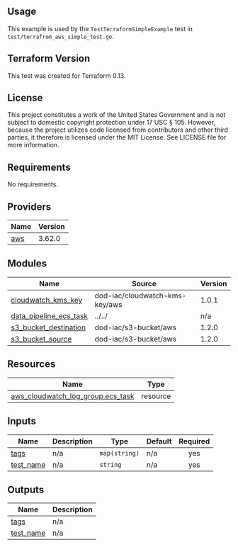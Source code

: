 <!-- BEGINNING OF PRE-COMMIT-TERRAFORM DOCS HOOK -->
## Usage

This example is used by the `TestTerraformSimpleExample` test in `test/terrafrom_aws_simple_test.go`.

## Terraform Version

This test was created for Terraform 0.13.

## License

This project constitutes a work of the United States Government and is not subject to domestic copyright protection under 17 USC § 105.  However, because the project utilizes code licensed from contributors and other third parties, it therefore is licensed under the MIT License.  See LICENSE file for more information.

## Requirements

No requirements.

## Providers

| Name | Version |
|------|---------|
| <a name="provider_aws"></a> [aws](#provider\_aws) | 3.62.0 |

## Modules

| Name | Source | Version |
|------|--------|---------|
| <a name="module_cloudwatch_kms_key"></a> [cloudwatch\_kms\_key](#module\_cloudwatch\_kms\_key) | dod-iac/cloudwatch-kms-key/aws | 1.0.1 |
| <a name="module_data_pipeline_ecs_task"></a> [data\_pipeline\_ecs\_task](#module\_data\_pipeline\_ecs\_task) | ../../ | n/a |
| <a name="module_s3_bucket_destination"></a> [s3\_bucket\_destination](#module\_s3\_bucket\_destination) | dod-iac/s3-bucket/aws | 1.2.0 |
| <a name="module_s3_bucket_source"></a> [s3\_bucket\_source](#module\_s3\_bucket\_source) | dod-iac/s3-bucket/aws | 1.2.0 |

## Resources

| Name | Type |
|------|------|
| [aws_cloudwatch_log_group.ecs_task](https://registry.terraform.io/providers/hashicorp/aws/latest/docs/resources/cloudwatch_log_group) | resource |

## Inputs

| Name | Description | Type | Default | Required |
|------|-------------|------|---------|:--------:|
| <a name="input_tags"></a> [tags](#input\_tags) | n/a | `map(string)` | n/a | yes |
| <a name="input_test_name"></a> [test\_name](#input\_test\_name) | n/a | `string` | n/a | yes |

## Outputs

| Name | Description |
|------|-------------|
| <a name="output_tags"></a> [tags](#output\_tags) | n/a |
| <a name="output_test_name"></a> [test\_name](#output\_test\_name) | n/a |
<!-- END OF PRE-COMMIT-TERRAFORM DOCS HOOK -->
